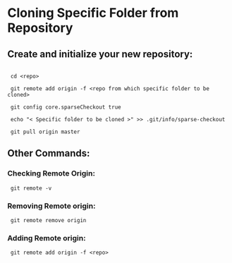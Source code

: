 # Cloning Specific Folder from Repository

## Create and initialize your new repository:

```mkdir <repo>

 cd <repo>
 
 git remote add origin -f <repo from which specific folder to be cloned>
 
 git config core.sparseCheckout true
 
 echo "< Specific folder to be cloned >" >> .git/info/sparse-checkout

 git pull origin master
 ```

## Other Commands:

### Checking Remote Origin:

``` git remote -v```
    

### Removing Remote origin:

``` git remote remove origin```

### Adding Remote origin:

``` git remote add origin -f <repo>```
